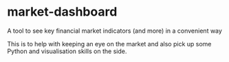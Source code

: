 # market-dashboard
A tool to see key financial market indicators (and more) in a convenient way

This is to help with keeping an eye on the market and also pick up some Python and visualisation skills on the side. 
